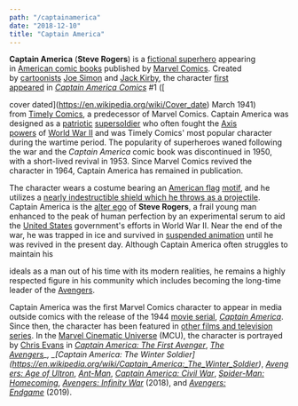 ```yaml
---
path: "/captainamerica"
date: "2018-12-10"
title: "Captain America"
---
```





**Captain America** (**Steve Rogers**) is a [fictional superhero](https://en.wikipedia.org/wiki/Character_(fiction)) appearing in [American comic books](https://en.wikipedia.org/wiki/American_comic_book) published by [Marvel Comics](https://en.wikipedia.org/wiki/Marvel_Comics). Created by [cartoonists](https://en.wikipedia.org/wiki/Cartoonists) [Joe Simon](https://en.wikipedia.org/wiki/Joe_Simon) and [Jack Kirby](https://en.wikipedia.org/wiki/Jack_Kirby), the character [first appeared](https://en.wikipedia.org/wiki/First_appearance) in _[Captain America Comics](https://en.wikipedia.org/wiki/Captain_America#Golden_Age)_ #1 ([

cover dated](https://en.wikipedia.org/wiki/Cover_date) March 1941) from [Timely Comics](https://en.wikipedia.org/wiki/Timely_Comics), a predecessor of Marvel Comics. Captain America was designed as a [patriotic](https://en.wikipedia.org/wiki/American_patriotism) [supersoldier](https://en.wikipedia.org/wiki/Supersoldier) who often fought the [Axis powers](https://en.wikipedia.org/wiki/Axis_powers) of [World War II](https://en.wikipedia.org/wiki/World_War_II) and was Timely Comics' most popular character during the wartime period. The popularity of superheroes waned following the war and the _Captain America_ comic book was discontinued in 1950, with a short-lived revival in 1953. Since Marvel Comics revived the character in 1964, Captain America has remained in publication.

The character wears a costume bearing an [American flag](https://en.wikipedia.org/wiki/Flag_of_the_United_States) [motif](https://en.wikipedia.org/wiki/Motif_(visual_arts)), and he utilizes a [nearly indestructible shield which he throws as a projectile](https://en.wikipedia.org/wiki/Captain_America%27s_shield). Captain America is the [alter ego](https://en.wikipedia.org/wiki/Alter_ego) of **Steve Rogers**, a frail young man enhanced to the peak of human perfection by an experimental serum to aid the [United States](https://en.wikipedia.org/wiki/United_States) government's efforts in World War II. Near the end of the war, he was trapped in ice and survived in [suspended animation](https://en.wikipedia.org/wiki/Cryopreservation) until he was revived in the present day. Although Captain America often struggles to maintain his 

ideals as a man out of his time with its modern realities, he remains a highly respected figure in his community which includes becoming the long-time leader of the [Avengers](https://en.wikipedia.org/wiki/Avengers_(comics)).

Captain America was the first Marvel Comics character to appear in media outside comics with the release of the 1944 [movie serial](https://en.wikipedia.org/wiki/Serial_(film)), _[Captain America](https://en.wikipedia.org/wiki/Captain_America_(serial))_. Since then, the character has been featured in [other films and television series](https://en.wikipedia.org/wiki/Captain_America_in_other_media). In the [Marvel Cinematic Universe](https://en.wikipedia.org/wiki/Marvel_Cinematic_Universe) (MCU), the character is portrayed by [Chris Evans](https://en.wikipedia.org/wiki/Chris_Evans_(actor)) in _[Captain America: The First Avenger](https://en.wikipedia.org/wiki/Captain_America:_The_First_Avenger)_, _[The Avengers](https://en.wikipedia.org/wiki/The_Avengers_(2012_film))_, _[Captain America: The Winter Soldier](https://en.wikipedia.org/wiki/Captain_America:_The_Winter_Soldier)_, _[Avengers: Age of Ultron](https://en.wikipedia.org/wiki/Avengers:_Age_of_Ultron)_, _[Ant-Man](https://en.wikipedia.org/wiki/Ant-Man_(film))_, _[Captain America: Civil War](https://en.wikipedia.org/wiki/Captain_America:_Civil_War)_, _[Spider-Man: Homecoming](https://en.wikipedia.org/wiki/Spider-Man:_Homecoming)_, _[Avengers: Infinity War](https://en.wikipedia.org/wiki/Avengers:_Infinity_War)_ (2018), and _[Avengers: Endgame](https://en.wikipedia.org/wiki/Avengers:_Endgame)_ (2019).

